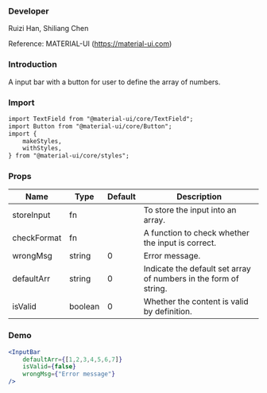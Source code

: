 ### **Developer**

Ruizi Han, Shiliang Chen

Reference: MATERIAL-UI (https://material-ui.com)

### **Introduction**

A input bar with a button for user to define the array of numbers.

### **Import**

```html
import TextField from "@material-ui/core/TextField";
import Button from "@material-ui/core/Button";
import {
    makeStyles,
    withStyles,
} from "@material-ui/core/styles";
```

### **Props**

| Name         | Type   | Default | Description                                        |
| ------------ | ------ | ------- | -------------------------------------------------- |
| storeInput | fn     |         | To store the input into an array.         |
| checkFormat | fn     |         | A function to check whether the input is correct.         |
| wrongMsg         | string | 0       | Error message. |
| defaultArr         | string | 0       | Indicate the default set array of numbers in the form of string. |
| isValid          | boolean | 0       | Whether the content is valid by definition.               |

### **Demo**

```jsx
<InputBar
    defaultArr={[1,2,3,4,5,6,7]}
    isValid={false}
    wrongMsg={"Error message"}
/>
```
